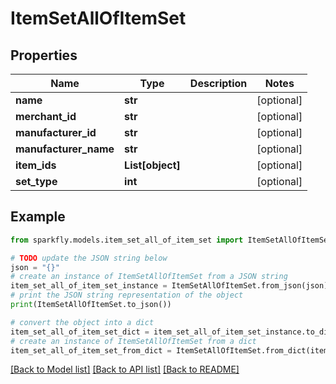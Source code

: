 # ItemSetAllOfItemSet


## Properties

Name | Type | Description | Notes
------------ | ------------- | ------------- | -------------
**name** | **str** |  | [optional] 
**merchant_id** | **str** |  | [optional] 
**manufacturer_id** | **str** |  | [optional] 
**manufacturer_name** | **str** |  | [optional] 
**item_ids** | **List[object]** |  | [optional] 
**set_type** | **int** |  | [optional] 

## Example

```python
from sparkfly.models.item_set_all_of_item_set import ItemSetAllOfItemSet

# TODO update the JSON string below
json = "{}"
# create an instance of ItemSetAllOfItemSet from a JSON string
item_set_all_of_item_set_instance = ItemSetAllOfItemSet.from_json(json)
# print the JSON string representation of the object
print(ItemSetAllOfItemSet.to_json())

# convert the object into a dict
item_set_all_of_item_set_dict = item_set_all_of_item_set_instance.to_dict()
# create an instance of ItemSetAllOfItemSet from a dict
item_set_all_of_item_set_from_dict = ItemSetAllOfItemSet.from_dict(item_set_all_of_item_set_dict)
```
[[Back to Model list]](../README.md#documentation-for-models) [[Back to API list]](../README.md#documentation-for-api-endpoints) [[Back to README]](../README.md)



